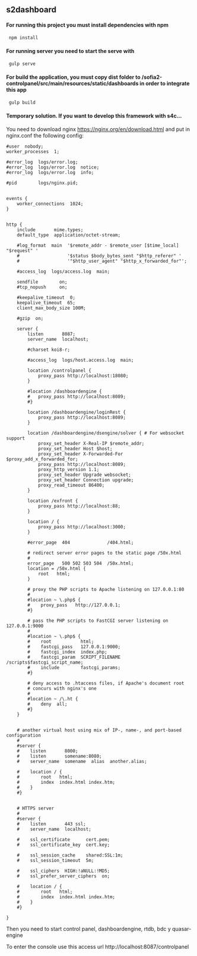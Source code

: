 ## s2dashboard

#### For running this project you must install dependencies with npm
```bash
 npm install
```

#### For running server you need to start the serve with
```bash
 gulp serve
```

#### For build the application, you must copy dist folder to /sofia2-controlpanel/src/main/resources/static/dashboards in order to integrate this app
```bash
 gulp build
```

#### Temporary solution. If you want to develop this framework with s4c...
You need to download nginx https://nginx.org/en/download.html and put in nginx.conf the following config:

```
#user  nobody;
worker_processes  1;

#error_log  logs/error.log;
#error_log  logs/error.log  notice;
#error_log  logs/error.log  info;

#pid        logs/nginx.pid;


events {
    worker_connections  1024;
}


http {
    include       mime.types;
    default_type  application/octet-stream;

    #log_format  main  '$remote_addr - $remote_user [$time_local] "$request" '
    #                  '$status $body_bytes_sent "$http_referer" '
    #                  '"$http_user_agent" "$http_x_forwarded_for"';

    #access_log  logs/access.log  main;

    sendfile        on;
    #tcp_nopush     on;

    #keepalive_timeout  0;
    keepalive_timeout  65;
	client_max_body_size 100M;

    #gzip  on;

    server {
        listen       8087;
        server_name  localhost;

        #charset koi8-r;

        #access_log  logs/host.access.log  main;
		
		location /controlpanel {
			proxy_pass http://localhost:18080;
		}
		
		#location /dashboardengine {
		#	proxy_pass http://localhost:8089;
		#}
		
		location /dashboardengine/loginRest {
			proxy_pass http://localhost:8089;
		}
		
		location /dashboardengine/dsengine/solver { # For websocket support
			proxy_set_header X-Real-IP $remote_addr;
			proxy_set_header Host $host;
			proxy_set_header X-Forwarded-For $proxy_add_x_forwarded_for;
			proxy_pass http://localhost:8089;
			proxy_http_version 1.1;
			proxy_set_header Upgrade websocket;
			proxy_set_header Connection upgrade;
			proxy_read_timeout 86400;
		}
		
		location /exfront {
			proxy_pass http://localhost:88;
		}
		
		location / {
			proxy_pass http://localhost:3000;
		}

        #error_page  404              /404.html;

        # redirect server error pages to the static page /50x.html
        #
        error_page   500 502 503 504  /50x.html;
        location = /50x.html {
            root   html;
        }

        # proxy the PHP scripts to Apache listening on 127.0.0.1:80
        #
        #location ~ \.php$ {
        #    proxy_pass   http://127.0.0.1;
        #}

        # pass the PHP scripts to FastCGI server listening on 127.0.0.1:9000
        #
        #location ~ \.php$ {
        #    root           html;
        #    fastcgi_pass   127.0.0.1:9000;
        #    fastcgi_index  index.php;
        #    fastcgi_param  SCRIPT_FILENAME  /scripts$fastcgi_script_name;
        #    include        fastcgi_params;
        #}

        # deny access to .htaccess files, if Apache's document root
        # concurs with nginx's one
        #
        #location ~ /\.ht {
        #    deny  all;
        #}
    }


    # another virtual host using mix of IP-, name-, and port-based configuration
    #
    #server {
    #    listen       8000;
    #    listen       somename:8080;
    #    server_name  somename  alias  another.alias;

    #    location / {
    #        root   html;
    #        index  index.html index.htm;
    #    }
    #}


    # HTTPS server
    #
    #server {
    #    listen       443 ssl;
    #    server_name  localhost;

    #    ssl_certificate      cert.pem;
    #    ssl_certificate_key  cert.key;

    #    ssl_session_cache    shared:SSL:1m;
    #    ssl_session_timeout  5m;

    #    ssl_ciphers  HIGH:!aNULL:!MD5;
    #    ssl_prefer_server_ciphers  on;

    #    location / {
    #        root   html;
    #        index  index.html index.htm;
    #    }
    #}

}
```

Then you need to start control panel, dashboardengine, rtdb, bdc y quasar-engine

To enter the console use this access url http://localhost:8087/controlpanel
